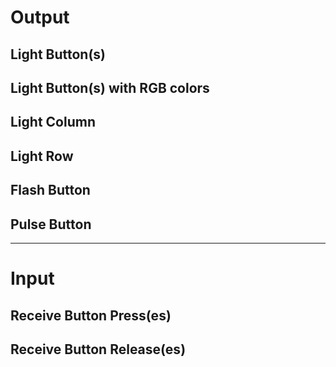 # Output

## Light Button(s)
## Light Button(s) with RGB colors
## Light Column
## Light Row
<!-- ## Light All
TODO
[`launchpad.lightAll()`](Launchpad.md#lightall)
-->


<!-- ## Dark All
TODO
[`launchpad.darkAll()`](Launchpad.md#darkall)
-->


## Flash Button
## Pulse Button
<!-- ## Text Scrolling
TODO
[`launchpad.textScroll()`](Launchpad.md#textscroll)
-->


<!-- ## Change Layout
TODO
[`launchpad.changeLayout()`](Launchpad.md#changelayout)
-->


<!-- ## Initialize Fader
TODO
[`launchpad.initializeFader()`](Launchpad.md#initializefader)
-->

---

# Input

## Receive Button Press(es)
## Receive Button Release(es)
